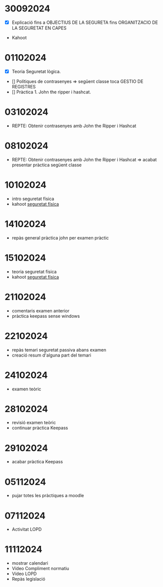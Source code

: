# 30092024

- [x] Explicació fins a OBJECTIUS DE LA SEGURETA fins ORGANITZACIO DE LA SEGURETAT EN CAPES
- Kahoot

# 01102024

- [X] Teoria Seguretat lògica.
- [] Polítiques de contrasenyes => següent classe toca GESTIO DE REGISTRES
- [] Pràctica 1. John the ripper i hashcat.

# 03102024

- REPTE: Obtenir contrasenyes amb John the Ripper i Hashcat

# 08102024

- REPTE: Obtenir contrasenyes amb John the Ripper i Hashcat => acabat presentar pràctica següent classe

# 10102024

- intro seguretat física
- kahoot [seguretat física](https://create.kahoot.it/details/ee0343bb-c5c5-46f5-abc4-b57758aec4b9)

# 14102024

- repàs general pràctica john per examen pràctic

# 15102024

- teoria seguretat física
- kahoot [seguretat física](https://create.kahoot.it/details/ee0343bb-c5c5-46f5-abc4-b57758aec4b9)

# 21102024

- comentaris examen anterior
- pràctica keepass sense windows

# 22102024

- repàs temari seguretat passiva abans examen
- creació resum d'alguna part del temari

# 24102024

- examen teòric

# 28102024

- revisió examen teòric
- continuar pràctica Keepass

# 29102024

- acabar pràctica Keepass

# 05112024

- pujar totes les pràctiques a moodle

# 07112024

- Activitat LOPD

# 11112024

- mostrar calendari
- Vídeo Compliment normatiu
- Vídeo LOPD
- Repàs legislació


